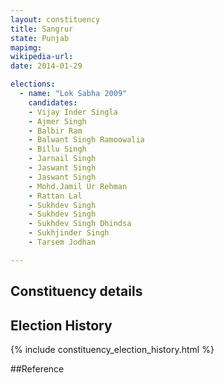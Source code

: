 ```yaml
---
layout: constituency
title: Sangrur
state: Punjab
mapimg: 
wikipedia-url: 
date: 2014-01-29

elections: 
  - name: "Lok Sabha 2009"
    candidates: 
    - Vijay Inder Singla 
    - Ajmer Singh 
    - Balbir Ram 
    - Balwant Singh Ramoowalia 
    - Billu Singh 
    - Jarnail Singh 
    - Jaswant Singh 
    - Jaswant Singh 
    - Mohd.Jamil Ur Rehman 
    - Rattan Lal 
    - Sukhdev Singh 
    - Sukhdev Singh 
    - Sukhdev Singh Dhindsa 
    - Sukhjinder Singh 
    - Tarsem Jodhan 

---
```

## Constituency details


## Election History
{% include constituency_election_history.html %}

##Reference
